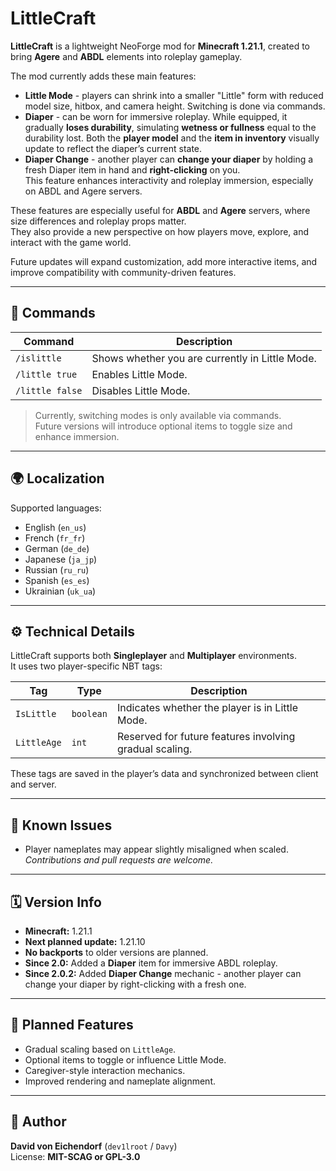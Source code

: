 # LittleCraft

**LittleCraft** is a lightweight NeoForge mod for **Minecraft 1.21.1**, created to bring **Agere** and **ABDL** elements into roleplay gameplay.

The mod currently adds these main features:
- **Little Mode** - players can shrink into a smaller "Little" form with reduced model size, hitbox, and camera height. Switching is done via commands.
- **Diaper** - can be worn for immersive roleplay. While equipped, it gradually **loses durability**, simulating **wetness or fullness** equal to the durability lost. Both the **player model** and the **item in inventory** visually update to reflect the diaper’s current state.
- **Diaper Change** - another player can **change your diaper** by holding a fresh Diaper item in hand and **right-clicking** on you.  
This feature enhances interactivity and roleplay immersion, especially on ABDL and Agere servers.

These features are especially useful for **ABDL** and **Agere** servers, where size differences and roleplay props matter.  
They also provide a new perspective on how players move, explore, and interact with the game world.

Future updates will expand customization, add more interactive items, and improve compatibility with community-driven features.

---

## 💬 Commands

| Command | Description |
|----------|-------------|
| `/islittle` | Shows whether you are currently in Little Mode. |
| `/little true` | Enables Little Mode. |
| `/little false` | Disables Little Mode. |

> Currently, switching modes is only available via commands.  
> Future versions will introduce optional items to toggle size and enhance immersion.

---

## 🌍 Localization

Supported languages:
- English (`en_us`)
- French (`fr_fr`)
- German (`de_de`)
- Japanese (`ja_jp`)
- Russian (`ru_ru`)
- Spanish (`es_es`)
- Ukrainian (`uk_ua`)

---

## ⚙️ Technical Details

LittleCraft supports both **Singleplayer** and **Multiplayer** environments.  
It uses two player-specific NBT tags:

| Tag | Type | Description |
|------|------|-------------|
| `IsLittle` | `boolean` | Indicates whether the player is in Little Mode. |
| `LittleAge` | `int` | Reserved for future features involving gradual scaling. |

These tags are saved in the player’s data and synchronized between client and server.

---

## 🧱 Known Issues

- Player nameplates may appear slightly misaligned when scaled.  
  *Contributions and pull requests are welcome.*

---

## 🗓 Version Info

- **Minecraft:** 1.21.1
- **Next planned update:** 1.21.10
- **No backports** to older versions are planned.
- **Since 2.0:** Added a **Diaper** item for immersive ABDL roleplay.
- **Since 2.0.2:** Added **Diaper Change** mechanic - another player can change your diaper by right-clicking with a fresh one.

---

## 🔮 Planned Features

- Gradual scaling based on `LittleAge`.
- Optional items to toggle or influence Little Mode.
- Caregiver-style interaction mechanics.
- Improved rendering and nameplate alignment.

---

## 👤 Author

**David von Eichendorf** (`dev1lroot` / `Davy`)  
License: **MIT-SCAG or GPL-3.0**
